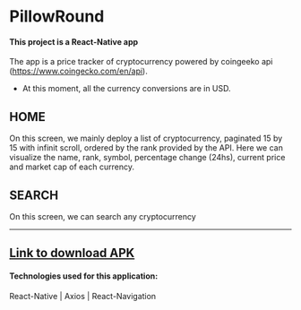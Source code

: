 # PillowRound
#### This project is a React-Native app
The app is a price tracker of cryptocurrency powered by coingeeko api (https://www.coingecko.com/en/api).
- At this moment, all the currency conversions are in USD.
## HOME  
On this screen, we mainly deploy a list of cryptocurrency, paginated 15 by 15 with infinit scroll, ordered by the rank provided by the API. Here we can visualize the name, rank, symbol, percentage change (24hs), current price and market cap of each currency.  

## SEARCH
On this screen, we can search any cryptocurrency

--------------
<a href="https://drive.google.com/file/d/1grRfBw4W-CIvjCc-vDVK-aot4oSvIiAP/view?usp=sharing"> Link to download APK </a>
--------------
#### Technologies used for this application:
React-Native | Axios | React-Navigation 
